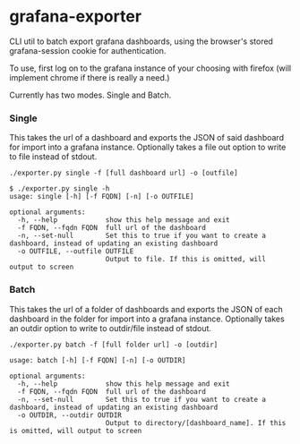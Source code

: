 # grafana-exporter
CLI util to batch export grafana dashboards, using the browser's stored grafana-session cookie for authentication.

To use, first log on to the grafana instance of your choosing with firefox (will implement chrome if there is really a need.)

Currently has two modes. Single and Batch.

### Single
This takes the url of a dashboard and exports the JSON of said dashboard for import into a grafana instance.
Optionally takes a file out option to write to file instead of stdout.

`./exporter.py single -f [full dashboard url] -o [outfile]`

```
$ ./exporter.py single -h
usage: single [-h] [-f FQDN] [-n] [-o OUTFILE]

optional arguments:
  -h, --help            show this help message and exit
  -f FQDN, --fqdn FQDN  full url of the dashboard
  -n, --set-null        Set this to true if you want to create a dashboard, instead of updating an existing dashboard
  -o OUTFILE, --outfile OUTFILE
                        Output to file. If this is omitted, will output to screen
```
### Batch
This takes the url of a folder of dashboards and exports the JSON of each dashboard in the folder for import into a grafana instance.
Optionally takes an outdir option to write to outdir/file instead of stdout.

`./exporter.py batch -f [full folder url] -o [outdir]`

```
usage: batch [-h] [-f FQDN] [-n] [-o OUTDIR]

optional arguments:
  -h, --help            show this help message and exit
  -f FQDN, --fqdn FQDN  full url of the dashboard
  -n, --set-null        Set this to true if you want to create a dashboard, instead of updating an existing dashboard
  -o OUTDIR, --outdir OUTDIR
                        Output to directory/[dashboard_name]. If this is omitted, will output to screen
```
